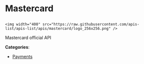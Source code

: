 # Mastercard<p align="center">
    <img width="400" src="https://raw.githubusercontent.com/apis-list/apis-list/apis/mastercard/logo_256x256.png" />
</p>

Mastercard official API

**Categories**:

- [Payments](https://github/apis-list/apis-list#payments)





